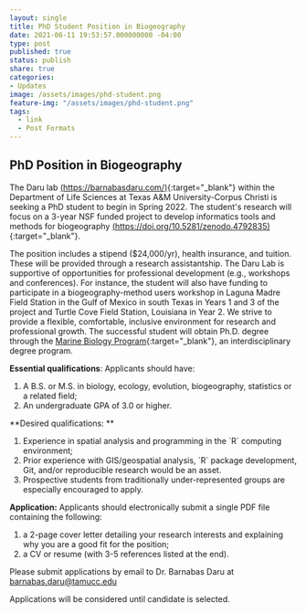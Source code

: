 ```yaml
---
layout: single
title: PhD Student Position in Biogeography
date: 2021-06-11 19:53:57.000000000 -04:00
type: post
published: true
status: publish
share: true
categories:
- Updates
image: /assets/images/phd-student.png
feature-img: "/assets/images/phd-student.png"
tags:
  - link
  - Post Formats
---
```


## PhD Position in Biogeography

The Daru lab [(https://barnabasdaru.com/)](https://barnabasdaru.com/){:target="_blank"} within the Department of Life Sciences at Texas A&M University-Corpus Christi is seeking a PhD student to begin in Spring 2022.  The student's research will focus on a 3-year NSF funded project to develop informatics tools and methods for biogeography [(https://doi.org/10.5281/zenodo.4792835)](https://doi.org/10.5281/zenodo.4792835){:target="_blank"}.

The position includes a stipend ($24,000/yr), health insurance, and tuition. These will be provided through a research assistantship. The Daru Lab is supportive of opportunities for professional development (e.g., workshops and conferences). For instance, the student will also have funding to participate in a biogeography-method users workshop in Laguna Madre Field Station in the Gulf of Mexico in south Texas in Years 1 and 3 of the project and Turtle Cove Field Station, Louisiana in Year 2. We strive to provide a flexible, comfortable, inclusive environment for research and professional growth. The successful student will obtain Ph.D. degree through the [Marine Biology Program](https://marinebiology.tamucc.edu/){:target="_blank"}, an interdisciplinary degree program.

**Essential qualifications**: Applicants should have:  
<ol>
<li>A B.S. or M.S. in biology, ecology, evolution, biogeography, statistics or a related field;</li>
<li>An undergraduate GPA of 3.0 or higher.</li>
</ol>

**Desired qualifications: ** 
<ol>
<li>Experience in spatial analysis and programming in the `R` computing environment;</li>
<li>Prior experience with GIS/geospatial analysis, `R` package development, Git, and/or reproducible research would be an asset.</li>
<li>Prospective students from traditionally under-represented groups are especially encouraged to apply.</li>
</ol>

**Application:** Applicants should electronically submit a single PDF file containing the following:  
<ol>
<li>a 2-page cover letter detailing your research interests and explaining why you are a good fit for the position;</li>
<li>a CV or resume (with 3-5 references listed at the end).</li>
</ol>

Please submit applications by email to Dr. Barnabas Daru at barnabas.daru@tamucc.edu 

Applications will be considered until candidate is selected.
